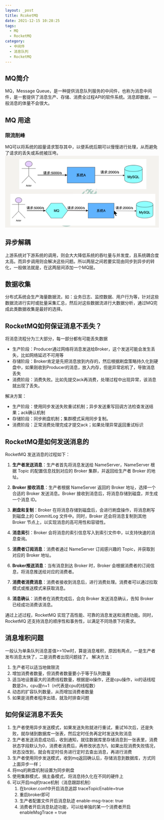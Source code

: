 ```yaml
---
layout: _post
title: RcoketMQ
date: 2021-12-15 10:28:25
tags: 
  - MQ
  - RocketMQ
category: 
  - 中间件
  - 消息队列
  - RocketMQ
---
```

## MQ简介
MQ，Message Queue，是一种提供消息队列服务的中间件，也称为消息中间件，是一套提供了消息生产、存储、消费全过程API的软件系统。消息即数据，一般消息的体量不会很大。

## MQ 用途
### 限流削峰
MQ可以将系统的超量请求暂存其中，以便系统后期可以慢慢进行处理，从而避免了请求的丢失或系统被压垮。
![img.png](../images/rocketmq.png)

## 异步解耦
上游系统对下游系统的调用，则会大大降低系统的吞吐量与并发度，且系统耦合度太高。而异步调用则会解决这些问题。所以两层之间若要实现由同步到异步的转化，一般做法就是，在这两层间添加一个MQ层。

## 数据收集
分布式系统会生产海量数据流，如：业务日志、监控数据、用户行为等，针对这些数据流进行实时或批量采集汇总，然后对这些数据流进行大数据分析，通过MQ完成此类数据收集是最好的选择。

## RocketMQ如何保证消息不丢失？
将消息流程分为三大部分，每一部分都有可能丢失数据
- 生产阶段：Producer通过网络将消息发送给Broker，这个发送可能会发生丢失，比如网络延迟不可用等
- 存储阶段：Broker肯定是先把消息放到内存的，然后根据刷盘策略持久化到硬盘中，如果刚收到Producer的消息，放入内存，但是异常宕机了，导致消息丢失
- 消费阶段：消费失败。比如先提交ack再消费，处理过程中出现异常，该消息就出现了丢失。

解决方案：
- 生产阶段：使用同步发送失败重试机制；异步发送重写回调方法检查发送结果；ack确认机制
- 存储阶段：同步刷盘机制；集群模式采用同步复制。
- 消费阶段：正常消费处理完成才提交ack；如果处理异常返回重试标识

## RocketMQ是如何发送消息的
RocketMQ 发送消息的过程如下：
1. **生产者发送消息**：生产者首先将消息发送给 NameServer，NameServer 根据 Topic 的配置信息找到对应的 Broker 集群，并返回给生产者 Broker 的地址。

2. **Broker 接收消息**：生产者根据 NameServer 返回的 Broker 地址，选择一个合适的 Broker 发送消息。Broker 接收到消息后，将消息存储到磁盘，并生成一个消息 ID。

3. **刷盘和复制**：Broker 在将消息存储到磁盘后，会进行刷盘操作，将消息刷写到磁盘上的 CommitLog 文件中。同时，Broker 还会将消息复制到其他 Broker 节点上，以实现消息的高可用性和容错性。

4. **消息索引**：Broker 会将消息的索引信息写入到索引文件中，以支持快速的消息查询。

5. **消费者订阅消息**：消费者通过 NameServer 订阅感兴趣的 Topic，并获取到对应的 Broker 地址。

6. **Broker推送消息**：当有消息到达 Broker 时，Broker 会根据消费者的订阅信息，将消息推送给对应的消费者。

7. **消费者消费消息**：消费者接收到消息后，进行消费处理。消费者可以通过拉取模式或推送模式来获取消息。

8. **消息确认**：消费者在消费完成后，会向 Broker 发送消息确认，告知 Broker 已经成功消费该消息。

通过上述过程，RocketMQ 实现了高性能、可靠的消息发送和消费功能。同时，RocketMQ 还支持消息的顺序性和事务性，以满足不同场景下的需求。

## 消息堆积问题
一般认为单条队列消息差值>=10w时，算是消息堆积，原因有两点，一是生产者发布消息太快了，二是消费者出现问题挂了。
解决方法：
1. 生产者可以适当地做限流
2. 增加消费者数量，但消费者数量要小于等于队列数量
3. 适当地设置最大的消费线程数量，根据是io操作，还是cpu操作，io的话线程数是2n，cpu是n+1（n代表是cpu的线程数）
4. 动态的扩容队列数量，从而增加消费者数量
5. 如果是消费者程序出错，就及时排查问题

## 如何保证消息不丢失
1. 生产者使用异步发送模式，如果发送失败就进行重试，重试16次后，还是失败，就存储到数据库一张表，然后定时任务再定时发送失败消息
2. 生产者发送消息成功后，收到通知，就往数据库里存储消息到一张表里，消费状态字段默认为0，消费者消费后，再修改状态为1，如果出现消费失败情况，状态没改到，就会有定时任务进行定时去查出消息，再进行消费
3. 生产者使用同步发送模式，收到mq返回确认后，存储消息到数据库，方式同上面异步一样；
4. 将mq的刷盘机制设置为同步刷盘
5. 使用集群模式，搞主备模式，将消息持久化在不同的硬件上
6. 可以开启mq的trace机制（消息跟踪机制）
   1. 在broker.conf中开启消息追踪
    traceTopicEnable=true
   2. 重启broker即可
   3. 生产者配置文件开启消息轨迹
   enable-msg-trace: true
   4. 消费者开启消息轨迹功能，可以给单独的某一个消费者开启
   enableMsgTrace = true




 